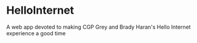 # HelloInternet
A web app devoted to making CGP Grey and Brady Haran's Hello Internet experience a good time
